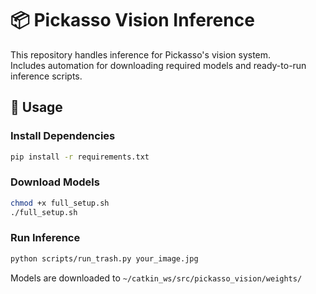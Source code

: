 # 📦 Pickasso Vision Inference

This repository handles inference for Pickasso's vision system.  
Includes automation for downloading required models and ready-to-run inference scripts.

## 🚀 Usage

### Install Dependencies
```bash
pip install -r requirements.txt
```

### Download Models
```bash
chmod +x full_setup.sh
./full_setup.sh
```

### Run Inference
```bash
python scripts/run_trash.py your_image.jpg
```

Models are downloaded to `~/catkin_ws/src/pickasso_vision/weights/`
